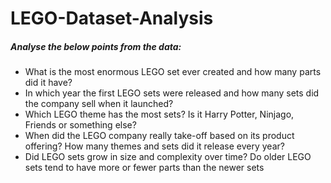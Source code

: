 # LEGO-Dataset-Analysis
##### Analyse the below points from the data:
<ul>
  <li>What is the most enormous LEGO set ever created and how many parts did it have?</li>
  <li>In which year the first LEGO sets were released and how many sets did the company sell when it launched?</li>
  <li>Which LEGO theme has the most sets? Is it Harry Potter, Ninjago, Friends or something else?</li>
  <li>When did the LEGO company really take-off based on its product offering? How many themes and sets did it release every year?</li>
  <li>Did LEGO sets grow in size and complexity over time? Do older LEGO sets tend to have more or fewer parts than the newer sets</li>
</ul>
